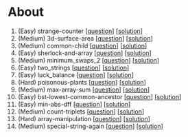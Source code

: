# About
1. (Easy) strange-counter [[question](https://www.hackerrank.com/challenges/strange-code/problem)] [[solution](https://github.com/woo-chia-wei/problem-solving-hackerank/blob/master/01-easy-strange-counter.ipynb)]
1. (Medium) 3d-surface-area [[question](https://www.hackerrank.com/challenges/3d-surface-area/problem)] [[solution](https://github.com/woo-chia-wei/problem-solving-hackerank/blob/master/02-medium-3d-surface-area.ipynb)]
1. (Medium) common-child [[question](https://www.hackerrank.com/challenges/common-child/problem)] [[solution](https://github.com/woo-chia-wei/problem-solving-hackerank/blob/master/03_medium_common_child.ipynb)]
1. (Easy) sherlock-and-array [[question](https://www.hackerrank.com/challenges/sherlock-and-array/problem)] [[solution](https://github.com/woo-chia-wei/problem-solving-hackerank/blob/master/04_easy_sherlock_and_array.ipynb)]
1. (Medium) minimum_swaps_2 [[question](https://www.hackerrank.com/challenges/minimum-swaps-2/problem)] [[solution](https://github.com/woo-chia-wei/problem-solving-hackerank/blob/master/05_medium_minimum_swaps_2.ipynb)]
1. (Easy) two_strings [[question](https://www.hackerrank.com/challenges/two-strings/problem)] [[solution](https://github.com/woo-chia-wei/problem-solving-hackerank/blob/master/06_easy_two_strings.ipynb)]
1. (Easy) luck_balance [[question](https://www.hackerrank.com/challenges/luck-balance/problem)] [[solution](https://github.com/woo-chia-wei/problem-solving-hackerank/blob/master/07_easy_luck_balance.ipynb)]
1. (Hard) poisonous-plants [[question](https://www.hackerrank.com/challenges/poisonous-plants/problem)] [[solution](https://github.com/woo-chia-wei/problem-solving-hackerank/blob/master/08-hard-poisonous-plants.ipynb)]
1. (Medium) max-array-sum [[question](https://www.hackerrank.com/challenges/max-array-sum/problem)] [[solution](https://github.com/woo-chia-wei/problem-solving-hackerank/blob/master/09-medium-max-array-sum.ipynb)]
1. (Easy) bst-lowest-common-ancestor [[question](https://www.hackerrank.com/challenges/binary-search-tree-lowest-common-ancestor/problem)] [[solution](https://github.com/woo-chia-wei/problem-solving-hackerank/blob/master/10-easy-bst-lowest-common-ancestor.ipynb)]
1. (Easy) min-abs-dff [[question](https://www.hackerrank.com/challenges/minimum-absolute-difference-in-an-array/problem)] [[solution](https://github.com/woo-chia-wei/problem-solving-hackerank/blob/master/11-easy-min-abs-dff.ipynb)]
1. (Medium) count-triplets [[question](https://www.hackerrank.com/challenges/count-triplets-1/problem)] [[solution](https://github.com/woo-chia-wei/problem-solving-hackerank/blob/master/12-medium-count-triplets.ipynb)]
1. (Hard) array-manipulation [[question](https://www.hackerrank.com/challenges/crush/problem)] [[solution](https://github.com/woo-chia-wei/problem-solving-hackerank/blob/master/13-hard-array-manipulation.ipynb)]
1. (Medium) special-string-again [[question](https://www.hackerrank.com/challenges/special-palindrome-again/problem)] [[solution](https://github.com/woo-chia-wei/problem-solving-hackerank/blob/master/14-medium-special-string-again.ipynb)]